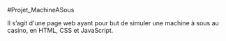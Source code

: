 #Projet_MachineASous

Il s’agit d'une page web ayant pour but de simuler une machine à sous au casino, en HTML, CSS et JavaScript.
